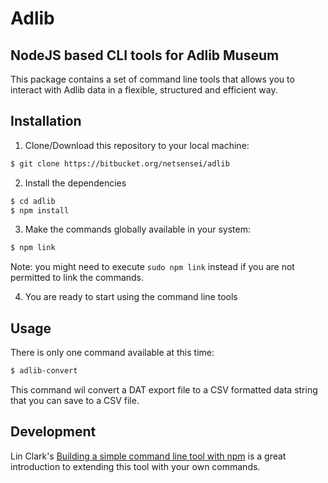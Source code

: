 # Adlib

## NodeJS based CLI tools for Adlib Museum

This package contains a set of command line tools that allows you to interact
with Adlib data in a flexible, structured and efficient way.

## Installation

1. Clone/Download this repository to your local machine:

``` bash
$ git clone https://bitbucket.org/netsensei/adlib
```

2. Install the dependencies

``` bash
$ cd adlib
$ npm install
```

3. Make the commands globally available in your system:

``` bash
$ npm link
```

Note: you might need to execute `sudo npm link` instead if you are not permitted
to link the commands.

4. You are ready to start using the command line tools

## Usage

There is only one command available at this time:

``` bash
$ adlib-convert
```

This command wil convert a DAT export file to a CSV formatted data string that
you can save to a CSV file.

## Development

Lin Clark's [Building a simple command line tool with npm](http://blog.npmjs.org/post/118810260230/building-a-simple-command-line-tool-with-npm) is a great
introduction to extending this tool with your own commands.


